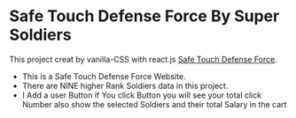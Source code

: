 # Safe Touch Defense Force By Super Soldiers

This project creat by vanilla-CSS with react.js [Safe Touch Defense Force](https://jolly-einstein-642dff.netlify.app).

* This is a Safe Touch Defense Force Website.
* There are NINE higher Rank Soldiers data in this project.
* I Add a user Button if You click Button you will see  your total click Number also show the selected Soldiers and their total Salary in the cart
